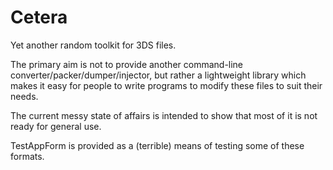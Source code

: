 # Cetera
Yet another random toolkit for 3DS files.

The primary aim is not to provide another command-line converter/packer/dumper/injector, but rather a lightweight library which makes it easy for people to write programs to modify these files to suit their needs.

The current messy state of affairs is intended to show that most of it is not ready for general use.

TestAppForm is provided as a (terrible) means of testing some of these formats.